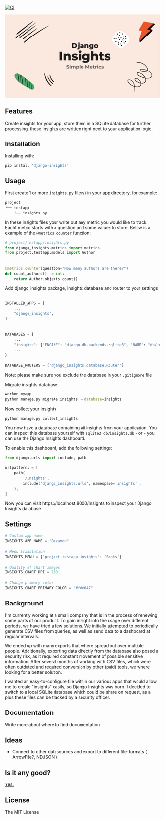 [![CI](https://github.com/terminalkitten/django-insights/actions/workflows/main.yml/badge.svg)](https://github.com/terminalkitten/django-insights/actions/workflows/main.yml)

!["Django Insights"](docs/assets/images/banner.png)

## Features

Create insights for your app, store them in a SQLite database for further processing, these insights are written right next to your application logic.

## Installation

Installing with:

```bash
pip install 'django-insights'
```

## Usage

First create 1 or more `insights.py` file(s) in your app directory, for example:

```bash
project
└── testapp
    └── insights.py
```

In these insights files your write out any metric you would like to track. Eacht metric starts with a question and some values to store. Below is a example of the `@metrics.counter` function:

```python
# project/testapp/insights.py
from django_insights.metrics import metrics
from project.testapp.models import Author


@metrics.counter(question="How many authors are there?")
def count_authors() -> int:
    return Author.objects.count()

```

Add django_insights package, insights database and router to your settings

```python

INSTALLED_APPS = [
    ...
    "django_insights",
]


DATABASES = {
    ...
    "insights": {"ENGINE": "django.db.backends.sqlite3", "NAME": "db/insights.db"},
    ...
}

DATABASE_ROUTERS = ['django_insights.database.Router']

```

Note: please make sure you exclude the database in your `.gitignore` file

Migrate insights database:

```bash
workon myapp
python manage.py migrate insights --database=insights
```

Now collect your insights

```bash
python manage.py collect_insights
```

You now have a database containing all insights from your application.
You can inspect this database yourself with `sqlite3 db/insights.db` - or - you can use the Django Insights dashboard.

To enable this dashboard, add the following settings:

```python
from django.urls import include, path

urlpatterns = [
    path(
        '/insights',
        include('django_insights.urls', namespace='insights'),
    ),
]
```

Now you can visit https://localhost:8000/insights to inspect your Django Insights database

## Settings

```python
# Custom app name
INSIGHTS_APP_NAME = "Bezamon"

# Menu translation
INSIGHTS_MENU = {'project.testapp.insights': 'Books'}

# Quality of chart images
INSIGHTS_CHART_DPI = 180

# Change primary color
INSIGHTS_CHART_PRIMARY_COLOR = "#fde047"
```

## Background

I'm currently working at a small company that is in the process of renewing some parts of our product. To gain insight into the usage over different periods, we have tried a few solutions. We initially attempted to periodically generate CSV files from queries, as well as send data to a dashboard at regular intervals.

We ended up with many exports that where spread out over multiple people. Additionally, exporting data directly from the database also posed a security risk, as it required constant movement of possible sensitive information. After several months of working with CSV files, which were often outdated and required conversion by other (paid) tools, we where looking for a better solution.

I wanted an easy-to-configure file within our various apps that would allow me to create "insights" easily, so Django Insights was born. I decided to switch to a local SQLite database which could be share on request, as a plus these files can be tracked by a security officer.

## Documentation

Write more about where to find documentation

## Ideas

- Connect to other datasources and export to different file-formats ( ArrowFile?, NDJSON )

## Is it any good?

[Yes.](http://news.ycombinator.com/item?id=3067434)

## License

The MIT License
